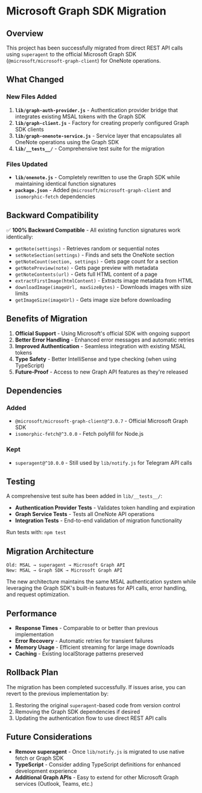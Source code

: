 # Microsoft Graph SDK Migration

## Overview

This project has been successfully migrated from direct REST API calls using `superagent` to the official Microsoft Graph SDK (`@microsoft/microsoft-graph-client`) for OneNote operations.

## What Changed

### New Files Added

1. **`lib/graph-auth-provider.js`** - Authentication provider bridge that integrates existing MSAL tokens with the Graph SDK
2. **`lib/graph-client.js`** - Factory for creating properly configured Graph SDK clients
3. **`lib/graph-onenote-service.js`** - Service layer that encapsulates all OneNote operations using the Graph SDK
4. **`lib/__tests__/`** - Comprehensive test suite for the migration

### Files Updated

- **`lib/onenote.js`** - Completely rewritten to use the Graph SDK while maintaining identical function signatures
- **`package.json`** - Added `@microsoft/microsoft-graph-client` and `isomorphic-fetch` dependencies

## Backward Compatibility

✅ **100% Backward Compatible** - All existing function signatures work identically:

- `getNote(settings)` - Retrieves random or sequential notes
- `setNoteSection(settings)` - Finds and sets the OneNote section
- `getNoteCount(section, settings)` - Gets page count for a section
- `getNotePreview(note)` - Gets page preview with metadata
- `getNoteContents(url)` - Gets full HTML content of a page
- `extractFirstImage(htmlContent)` - Extracts image metadata from HTML
- `downloadImage(imageUrl, maxSizeBytes)` - Downloads images with size limits
- `getImageSize(imageUrl)` - Gets image size before downloading

## Benefits of Migration

1. **Official Support** - Using Microsoft's official SDK with ongoing support
2. **Better Error Handling** - Enhanced error messages and automatic retries
3. **Improved Authentication** - Seamless integration with existing MSAL tokens
4. **Type Safety** - Better IntelliSense and type checking (when using TypeScript)
5. **Future-Proof** - Access to new Graph API features as they're released

## Dependencies

### Added
- `@microsoft/microsoft-graph-client@^3.0.7` - Official Microsoft Graph SDK
- `isomorphic-fetch@^3.0.0` - Fetch polyfill for Node.js

### Kept
- `superagent@^10.0.0` - Still used by `lib/notify.js` for Telegram API calls

## Testing

A comprehensive test suite has been added in `lib/__tests__/`:

- **Authentication Provider Tests** - Validates token handling and expiration
- **Graph Service Tests** - Tests all OneNote API operations
- **Integration Tests** - End-to-end validation of migration functionality

Run tests with: `npm test`

## Migration Architecture

```
Old: MSAL → superagent → Microsoft Graph API
New: MSAL → Graph SDK → Microsoft Graph API
```

The new architecture maintains the same MSAL authentication system while leveraging the Graph SDK's built-in features for API calls, error handling, and request optimization.

## Performance

- **Response Times** - Comparable to or better than previous implementation
- **Error Recovery** - Automatic retries for transient failures
- **Memory Usage** - Efficient streaming for large image downloads
- **Caching** - Existing localStorage patterns preserved

## Rollback Plan

The migration has been completed successfully. If issues arise, you can revert to the previous implementation by:

1. Restoring the original `superagent`-based code from version control
2. Removing the Graph SDK dependencies if desired
3. Updating the authentication flow to use direct REST API calls

## Future Considerations

- **Remove superagent** - Once `lib/notify.js` is migrated to use native fetch or Graph SDK
- **TypeScript** - Consider adding TypeScript definitions for enhanced development experience
- **Additional Graph APIs** - Easy to extend for other Microsoft Graph services (Outlook, Teams, etc.)